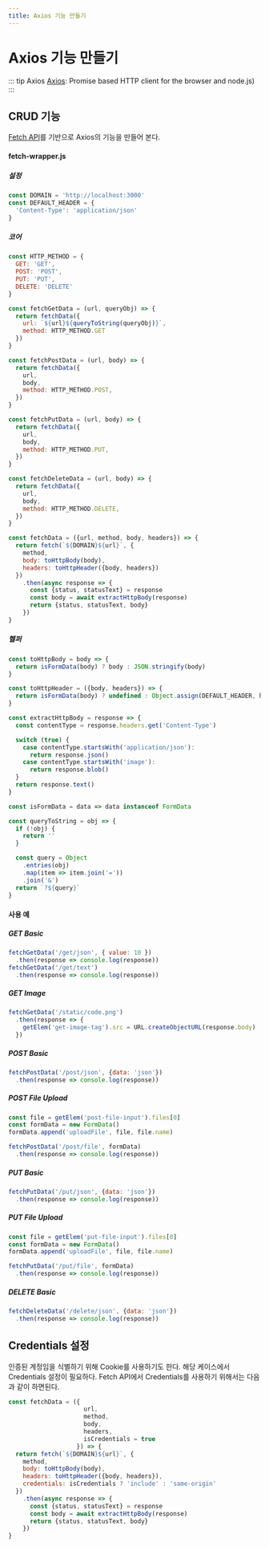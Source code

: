 ```yaml
---
title: Axios 기능 만들기
---
```


# Axios 기능 만들기

::: tip Axios 
[Axios](https://github.com/axios/axios): Promise based HTTP client for the browser and node.js)
:::

## CRUD 기능
[Fetch API](https://developer.mozilla.org/en-US/docs/Web/API/Fetch_API/Using_Fetch)를 기반으로 Axios의 기능을 만들어 본다.

#### fetch-wrapper.js
##### 설정
```js
const DOMAIN = 'http://localhost:3000'
const DEFAULT_HEADER = {
  'Content-Type': 'application/json'
}
```

##### 코어
```js
const HTTP_METHOD = {
  GET: 'GET',
  POST: 'POST',
  PUT: 'PUT',
  DELETE: 'DELETE'
}

const fetchGetData = (url, queryObj) => {
  return fetchData({
    url: `${url}${queryToString(queryObj)}`,
    method: HTTP_METHOD.GET
  })
}

const fetchPostData = (url, body) => {
  return fetchData({
    url,
    body,
    method: HTTP_METHOD.POST,
  })
}

const fetchPutData = (url, body) => {
  return fetchData({
    url,
    body,
    method: HTTP_METHOD.PUT,
  })
}

const fetchDeleteData = (url, body) => {
  return fetchData({
    url,
    body,
    method: HTTP_METHOD.DELETE,
  })
}

const fetchData = ({url, method, body, headers}) => {
  return fetch(`${DOMAIN}${url}`, {
    method,
    body: toHttpBody(body),
    headers: toHttpHeader({body, headers})
  })
    .then(async response => {
      const {status, statusText} = response
      const body = await extractHttpBody(response)
      return {status, statusText, body}
    })
}
```

##### 헬퍼
```js
const toHttpBody = body => {
  return isFormData(body) ? body : JSON.stringify(body)
}

const toHttpHeader = ({body, headers}) => {
  return isFormData(body) ? undefined : Object.assign(DEFAULT_HEADER, headers)
}

const extractHttpBody = response => {
  const contentType = response.headers.get('Content-Type')

  switch (true) {
    case contentType.startsWith('application/json'):
      return response.json()
    case contentType.startsWith('image'):
      return response.blob()
  }
  return response.text()
}

const isFormData = data => data instanceof FormData

const queryToString = obj => {
  if (!obj) {
    return ''
  }

  const query = Object
    .entries(obj)
    .map(item => item.join('='))
    .join('&')
  return `?${query}`
}
```

#### 사용 예
##### GET Basic
```js
fetchGetData('/get/json', { value: 10 })
  .then(response => console.log(response))
fetchGetData('/get/text')
  .then(response => console.log(response))
```

##### GET Image
```js
fetchGetData('/static/code.png')
  .then(response => {
    getElem('get-image-tag').src = URL.createObjectURL(response.body)
  })
```

##### POST Basic
```js
fetchPostData('/post/json', {data: 'json'})
  .then(response => console.log(response))
```

##### POST File Upload
```js
const file = getElem('post-file-input').files[0]
const formData = new FormData()
formData.append('uploadFile', file, file.name)

fetchPostData('/post/file', formData)
  .then(response => console.log(response))
```

##### PUT Basic
```js
fetchPutData('/put/json', {data: 'json'})
  .then(response => console.log(response))
```

##### PUT File Upload
```js
const file = getElem('put-file-input').files[0]
const formData = new FormData()
formData.append('uploadFile', file, file.name)

fetchPutData('/put/file', formData)
  .then(response => console.log(response))
```

##### DELETE Basic
```js
fetchDeleteData('/delete/json', {data: 'json'})
  .then(response => console.log(response))
```

## Credentials 설정
인증된 계정임을 식별하기 위해 Cookie를 사용하기도 한다. 해당 케이스에서 Credentials 설정이 필요하다.
Fetch API에서 Credentials를 사용하기 위해서는 다음과 같이 하면된다.

```js {6,12}
const fetchData = ({
                     url,
                     method,
                     body,
                     headers,
                     isCredentials = true
                   }) => {
  return fetch(`${DOMAIN}${url}`, {
    method,
    body: toHttpBody(body),
    headers: toHttpHeader({body, headers}),
    credentials: isCredentials ? 'include' : 'same-origin'
  })
    .then(async response => {
      const {status, statusText} = response
      const body = await extractHttpBody(response)
      return {status, statusText, body}
    })
}

```

